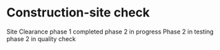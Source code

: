 # Construction-site check
Site Clearance 
phase 1 completed
phase 2 in progress
Phase 2 in testing
phase 2 in quality check
